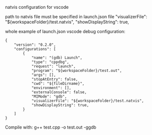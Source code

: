 natvis configuration for vscode

path to natvis file must be specified in launch.json file
   "visualizerFile": "${workspaceFolder}/test.natvis",
   "showDisplayString": true,


whole example of launch.json vscode debug configuration:
```
{
    "version": "0.2.0",
    "configurations": [
        {
            "name": "(gdb) Launch",
            "type": "cppdbg",
            "request": "launch",
            "program": "${workspaceFolder}/test.out",
            "args": [],
            "stopAtEntry": false,
            "cwd": "${fileDirname}",
            "environment": [],
            "externalConsole": false,
            "MIMode": "gdb",
            "visualizerFile": "${workspaceFolder}/test.natvis",
            "showDisplayString": true,
        }
    ]
}
```

Compile with:
g++ test.cpp -o test.out -ggdb
